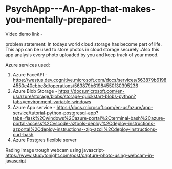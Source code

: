 # PsychApp---An-App-that-makes-you-mentally-prepared-
Video demo link - 

problem statement:
In todays world cloud storage has become part of life.
This app can be used to store photos in cloud storage securely .Also this app analysis every photo uploaded by you and keep track of your mood.

Azure services used:
1) Azure FaceAPI - https://westus.dev.cognitive.microsoft.com/docs/services/563879b61984550e40cbbe8d/operations/563879b61984550f30395236
2) Azure Blob Storage - https://docs.microsoft.com/en-us/azure/storage/blobs/storage-quickstart-blobs-python?tabs=environment-variable-windows
3) Azure App service - https://docs.microsoft.com/en-us/azure/app-service/tutorial-python-postgresql-app?tabs=flask%2Cwindows%2Cazure-portal%2Cterminal-bash%2Cazure-portal-access%2Cvscode-aztools-deploy%2Cdeploy-instructions-azportal%2Cdeploy-instructions--zip-azcli%2Cdeploy-instructions-curl-bash
4) Azure Postgres flexible server

Rading image trough webcam using javascript-
https://www.studytonight.com/post/capture-photo-using-webcam-in-javascript
